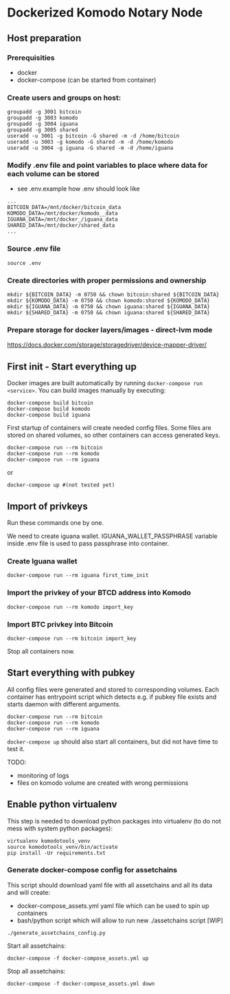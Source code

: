 # Dockerized Komodo Notary Node
## Host preparation
### Prerequisities
- docker
- docker-compose (can be started from container)

### Create users and groups on host:
```
groupadd -g 3001 bitcoin
groupadd -g 3003 komodo
groupadd -g 3004 iguana
groupadd -g 3005 shared
useradd -u 3001 -g bitcoin -G shared -m -d /home/bitcoin
useradd -u 3003 -g komodo -G shared -m -d /home/komodo
useradd -u 3004 -g iguana -G shared -m -d /home/iguana
```

### Modify .env file and point variables to place where data for each volume can be stored
- see .env.example how .env should look like
```
...
BITCOIN_DATA=/mnt/docker/bitcoin_data
KOMODO_DATA=/mnt/docker/komodo__data
IGUANA_DATA=/mnt/docker_/iguana_data
SHARED_DATA=/mnt/docker/shared_data
...
```

### Source .env file
``` 
source .env
```

### Create directories with proper permissions and ownership
```
mkdir ${BITCOIN_DATA} -m 0750 && chown bitcoin:shared ${BITCOIN_DATA}
mkdir ${KOMODO_DATA} -m 0750 && chown komodo:shared ${KOMODO_DATA}
mkdir ${IGUANA_DATA} -m 0750 && chown iguana:shared ${IGUANA_DATA}
mkdir ${SHARED_DATA} -m 0750 && chown iguana:shared ${SHARED_DATA}
```

### Prepare storage for docker layers/images - direct-lvm mode
https://docs.docker.com/storage/storagedriver/device-mapper-driver/

## First init - Start everything up
Docker images are built automatically by running `docker-compose run <service>`. You can build images manually by executing:
```
docker-compose build bitcoin
docker-compose build komodo
docker-compose build iguana
```

First startup of containers will create needed config files. Some files are stored on shared volumes, so other containers can access generated keys.
```
docker-compose run --rm bitcoin
docker-compose run --rm komodo
docker-compose run --rm iguana
```
or
```
docker-compose up #(not tested yet)
```

## Import of privkeys
Run these commands one by one.

We need to create iguana wallet. IGUANA_WALLET_PASSPHRASE variable inside .env file is used to pass passphrase into container.
### Create Iguana wallet
```
docker-compose run --rm iguana first_time_init
```

### Import the privkey of your BTCD address into Komodo
```
docker-compose run --rm komodo import_key
```

### Import BTC privkey into Bitcoin
```
docker-compose run --rm bitcoin import_key
```

Stop all containers now.

## Start everything with pubkey
All config files were generated and stored to corresponding volumes. Each container has entrypoint script which detects e.g. if pubkey file exists and starts daemon with different arguments.


```
docker-compose run --rm bitcoin
docker-compose run --rm komodo
docker-compose run --rm iguana
```
`docker-compose up` should also start all containers, but did not have time to test it.


TODO:
- monitoring of logs
- files on komodo volume are created with wrong permissions 


## Enable python virtualenv
This step is needed to download python packages into virtualenv (to do not mess with system python packages):
```
virtualenv komodotools_venv
source komodotools_venv/bin/activate
pip install -Ur requirements.txt

```
### Generate docker-compose config for assetchains

This script should download yaml file with all assetchains and all its data and will create:
- docker-compose_assets.yml yaml file which can be used to spin up containers
- bash/python script which will allow to run new ./assetchains script [WIP]
```
./generate_assetchains_config.py
```

Start all assetchains:
```
docker-compose -f docker-compose_assets.yml up
```

Stop all assetchains:
```
docker-compose -f docker-compose_assets.yml down
```

